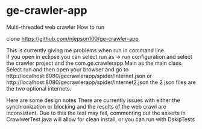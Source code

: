 # ge-crawler-app
Multi-threaded web crawler
How to run

clone  https://github.com/njepson100/ge-crawler-app

This is currently giving me problems when run in command line.  
If you open in eclipse you can select run as -> run configuration and select the crawler project and the com.ge.crawlerapp.Main as the main class.  
Select run and then open your browser and go to http://localhost:8080/gecrawlerapp/spider/Internet.json
or http://localhost:8080/gecrawlerapp/spider/Internet2.json
the 2 json files are the two optional internets.

Here are some design notes
There are currently issues with either the synchronization or blocking and the results of the web crawl are inconsistent.
Due to this the test may fail, commenting out the asserts in CrawlwerTest.java will allow for clean install, 
or you can run with DskipTests
